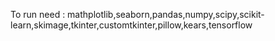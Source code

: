To run need : mathplotlib,seaborn,pandas,numpy,scipy,scikit-learn,skimage,tkinter,customtkinter,pillow,kears,tensorflow
